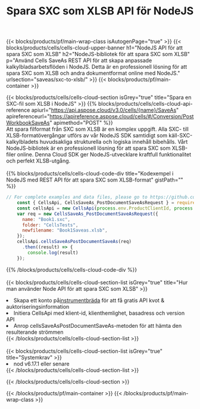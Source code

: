 ﻿---
title:  Spara SXC som XLSB API för NodeJS
description: " Cloud API:er och SDK:er för Microsoft Excel & OpenOffice Calc. Konvertera kalkylark till fil i annat format."
url: /sv/nodejs/saveas/sxc-to-xlsb/
---
{{< blocks/products/pf/main-wrap-class isAutogenPage="true" >}}
{{< blocks/products/cells/cells-cloud-upper-banner h1="NodeJS API för att spara SXC som XLSB" h2="NodeJS-bibliotek för att spara SXC som XLSB" p="Använd Cells SaveAs REST API för att skapa anpassade kalkylbladsarbetsflöden i NodeJS. Detta är en professionell lösning för att spara SXC som XLSB och andra dokumentformat online med NodeJS." urlsection="saveas/sxc-to-xlsb/" >}}
{{< blocks/products/pf/main-container >}}

{{< blocks/products/cells/cells-cloud-section isGrey="true" title="Spara en SXC-fil som XLSB i NodeJS" >}}
{{% blocks/products/cells/cells-cloud-api-reference apiurl="https://api.aspose.cloud/v3.0/cells/{name}/SaveAs" apireferenceurl="https://apireference.aspose.cloud/cells/#/Conversion/PostWorkbookSaveAs" apimethod="POST" %}}
<br/>
Att spara filformat från SXC som XLSB är en komplex uppgift. Alla SXC- till XLSB-formatövergångar utförs av vår NodeJS SDK samtidigt som käll-SXC-kalkylbladets huvudsakliga strukturella och logiska innehåll bibehålls. Vårt NodeJS-bibliotek är en professionell lösning för att spara SXC som XLSB-filer online. Denna Cloud SDK ger NodeJS-utvecklare kraftfull funktionalitet och perfekt XLSB-utgång.
<br/>
<br/>
{{% blocks/products/cells/cells-cloud-code-div title="Kodexempel i NodeJS med REST API för att spara SXC som XLSB-format" gistPath="" %}}
  
```js
// For complete examples and data files, please go to https://github.com/aspose-cells-cloud/aspose-cells-cloud-node/
    const { CellsApi, CellsSaveAs_PostDocumentSaveAsRequest } = require("asposecellscloud");
    const cellsApi = new CellsApi(process.env.ProductClientId, process.env.ProductClientSecret);
    var req = new CellsSaveAs_PostDocumentSaveAsRequest({
      name: "Book1.sxc",
      folder: "CellsTests",
      newfilename: "Book1Saveas.xlsb",
    });
    cellsApi.cellsSaveAsPostDocumentSaveAs(req)
      .then((result) => {
        console.log(result)
    });
```
  
{{% /blocks/products/cells/cells-cloud-code-div %}}
<br/>
<br/>
{{< blocks/products/cells/cells-cloud-section-list isGrey="true" title="Hur man använder Node API för att spara SXC som XLSB" >}}
<li> Skapa ett konto på<a href="https://dashboard.aspose.cloud/">instrumentbräda</a> för att få gratis API kvot & auktoriseringsinformation</li>
<li>Initiera CellsApi med klient-id, klienthemlighet, basadress och version API</li>
<li>Anrop cellsSaveAsPostDocumentSaveAs-metoden för att hämta den resulterande strömmen</li>
{{< /blocks/products/cells/cells-cloud-section-list >}}
<br/>
<br/>
{{< blocks/products/cells/cells-cloud-section-list isGrey="true" title="Systemkrav" >}}
<li>nod v6.17.1 eller senare</li>
{{< /blocks/products/cells/cells-cloud-section-list >}}

{{< /blocks/products/cells/cells-cloud-section >}}

{{< /blocks/products/pf/main-container >}}
{{< /blocks/products/pf/main-wrap-class >}}
